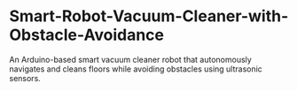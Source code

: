 # Smart-Robot-Vacuum-Cleaner-with-Obstacle-Avoidance
An Arduino-based smart vacuum cleaner robot that autonomously navigates and cleans floors while avoiding obstacles using ultrasonic sensors.
